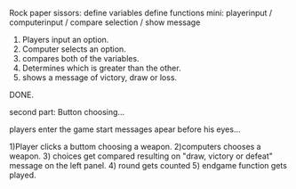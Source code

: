Rock paper sissors:
define variables
define functions mini: playerinput / computerinput / compare selection / show message

1) Players input an option.
2) Computer selects an option.
3) compares both of the variables.
4) Determines which is greater than the other.
5) shows a message of victory, draw or loss.

DONE.

second part: Button choosing...

players enter the game
start messages apear before his eyes...


1)Player clicks a buttom choosing a weapon.
2)computers chooses a weapon.
3) choices get compared resulting on "draw, victory or defeat" message on the left panel.
4) round gets counted
5) endgame function gets played.


